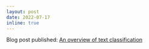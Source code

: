 ```yaml
---
layout: post
date: 2022-07-17
inline: true
---
```


Blog post published: [An overview of text classification](https://virgool.io/@shenasa/fast-text-classification-dnsbukymjhl3)
